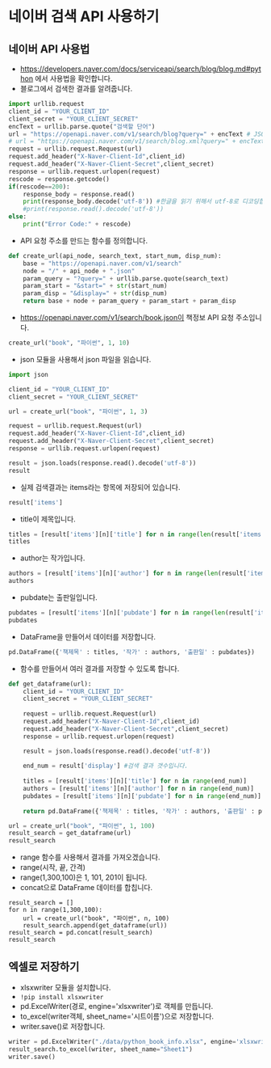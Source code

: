 # 네이버 검색 API 사용하기
## 네이버 API 사용법
* https://developers.naver.com/docs/serviceapi/search/blog/blog.md#python 에서 사용법을 확인합니다.
* 블로그에서 검색한 결과를 알려줍니다.
```python
import urllib.request
client_id = "YOUR_CLIENT_ID"
client_secret = "YOUR_CLIENT_SECRET"
encText = urllib.parse.quote("검색할 단어")
url = "https://openapi.naver.com/v1/search/blog?query=" + encText # JSON 결과
# url = "https://openapi.naver.com/v1/search/blog.xml?query=" + encText # XML 결과
request = urllib.request.Request(url)
request.add_header("X-Naver-Client-Id",client_id)
request.add_header("X-Naver-Client-Secret",client_secret)
response = urllib.request.urlopen(request)
rescode = response.getcode()
if(rescode==200):
    response_body = response.read()
    print(response_body.decode('utf-8')) #한글을 읽기 위해서 utf-8로 디코딩합니다.
    #print(response.read().decode('utf-8'))
else:
    print("Error Code:" + rescode)
```

* API 요청 주소를 만드는 함수를 정의합니다.
```python
def create_url(api_node, search_text, start_num, disp_num):
    base = "https://openapi.naver.com/v1/search"
    node = "/" + api_node + ".json"
    param_query = "?query=" + urllib.parse.quote(search_text)
    param_start = "&start=" + str(start_num)
    param_disp = "&display=" + str(disp_num)
    return base + node + param_query + param_start + param_disp
```
* https://openapi.naver.com/v1/search/book.json이 책정보 API 요청 주소입니다. 
```python
create_url("book", "파이썬", 1, 10)
```

* json 모듈을 사용해서 json 파일을 읽습니다.
```python
import json

client_id = "YOUR_CLIENT_ID"
client_secret = "YOUR_CLIENT_SECRET"

url = create_url("book", "파이썬", 1, 3)

request = urllib.request.Request(url)
request.add_header("X-Naver-Client-Id",client_id)
request.add_header("X-Naver-Client-Secret",client_secret)
response = urllib.request.urlopen(request)

result = json.loads(response.read().decode('utf-8'))
result
```

* 실제 검색결과는 items라는 항목에 저장되어 있습니다.
```python
result['items']
```
* title이 제목입니다.
```python
titles = [result['items'][n]['title'] for n in range(len(result['items']))]
titles
```

* author는 작가입니다.
```python
authors = [result['items'][n]['author'] for n in range(len(result['items']))]
authors
```

* pubdate는 출판일입니다.
```python
pubdates = [result['items'][n]['pubdate'] for n in range(len(result['items']))]
pubdates
```

* DataFrame을 만들어서 데이터를 저장합니다.
```python
pd.DataFrame({'책제목' : titles, '작가' : authors, '출판일' : pubdates})
```

* 함수를 만들어서 여러 결과를 저장할 수 있도록 합니다.
```python
def get_dataframe(url):
    client_id = "YOUR_CLIENT_ID"
    client_secret = "YOUR_CLIENT_SECRET"
    
    request = urllib.request.Request(url)
    request.add_header("X-Naver-Client-Id",client_id)
    request.add_header("X-Naver-Client-Secret",client_secret)
    response = urllib.request.urlopen(request)

    result = json.loads(response.read().decode('utf-8'))
    
    end_num = result['display'] #검색 결과 갯수입니다.
    
    titles = [result['items'][n]['title'] for n in range(end_num)]
    authors = [result['items'][n]['author'] for n in range(end_num)]
    pubdates = [result['items'][n]['pubdate'] for n in range(end_num)]
    
    return pd.DataFrame({'책제목' : titles, '작가' : authors, '출판일' : pubdates})
```
```python
url = create_url("book", "파이썬", 1, 100)
result_search = get_dataframe(url)
result_search
```

* range 함수를 사용해서 결과를 가져오겠습니다.
* range(시작, 끝, 간격)
* range(1,300,100)은 1, 101, 201이 됩니다.
* concat으로 DataFrame 데이터를 합칩니다.
```pytnon
result_search = []
for n in range(1,300,100):
    url = create_url("book", "파이썬", n, 100)
    result_search.append(get_dataframe(url))
result_search = pd.concat(result_search)
result_search
```

## 엑셀로 저장하기
* xlsxwriter 모듈을 설치합니다.
* ```!pip install xlsxwriter```
* pd.ExcelWriter(경로, engine='xlsxwriter')로 객체를 만듭니다.
* to_excel(writer객체, sheet_name='시트이름')으로 저장합니다.
* writer.save()로 저장합니다.
```python
writer = pd.ExcelWriter("./data/python_book_info.xlsx", engine='xlsxwriter')
result_search.to_excel(writer, sheet_name="Sheet1")
writer.save()
```
